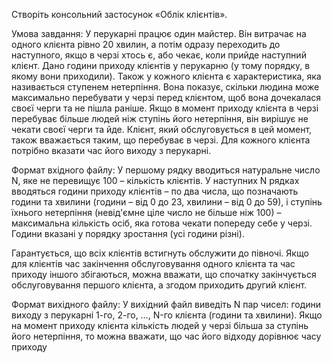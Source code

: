Cтворіть консольний застосунок «Облік клієнтів».

Умова завдання:
У перукарні працює один майстер. Він витрачає на одного клієнта рівно 20 хвилин, а потім одразу 
переходить до наступного, якщо в черзі хтось є, або чекає, коли прийде наступний клієнт.
Дано години приходу клієнтів у перукарню (у тому порядку, в якому вони приходили).
Також у кожного клієнта є характеристика, яка називається ступенем нетерпіння. Вона показує, скільки 
людина може максимально перебувати у черзі перед клієнтом, щоб вона дочекалася своєї черги та не пішла 
раніше. Якщо в момент приходу клієнта в черзі перебуває більше людей ніж ступінь його нетерпіння, він вирішує 
не чекати своєї черги та йде. Клієнт, який обслуговується в цей момент, також вважається таким, що перебуває 
в черзі.
Для кожного клієнта потрібно вказати час його виходу з перукарні.

Формат вхідного файлу:
У першому рядку вводиться натуральне число N, яке не перевищує 100 – кількість клієнтів.
У наступних N рядках вводяться години приходу клієнтів – по два числа, що позначають години та 
хвилини (години – від 0 до 23, хвилини – від 0 до 59), і ступінь їхнього нетерпіння (невід'ємне ціле число не 
більше ніж 100) – максимальна кількість осіб, яка готова чекати попереду себе у черзі. Години вказані у порядку 
зростання (усі години різні).

Гарантується, що всіх клієнтів встигнуть обслужити до півночі.
Якщо для клієнтів час закінчення обслуговування одного клієнта та час приходу іншого збігаються, 
можна вважати, що спочатку закінчується обслуговування першого клієнта, а згодом приходить другий клієнт.

Формат вихідного файлу:
У вихідний файл виведіть N пар чисел: години виходу з перукарні 1-го, 2-го, …, N-го клієнта (години та 
хвилини). Якщо на момент приходу клієнта кількість людей у черзі більша за ступінь його нетерпіння, то можна 
вважати, що час його відходу дорівнює часу приходу
